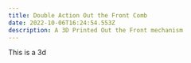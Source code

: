 ```yaml
---
title: Double Action Out the Front Comb
date: 2022-10-06T16:24:54.553Z
description: A 3D Printed Out the Front mechanism
---
```

T﻿his is a 3d